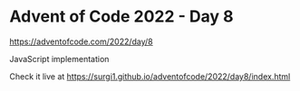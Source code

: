 # Advent of Code 2022 - Day 8

https://adventofcode.com/2022/day/8

JavaScript implementation

Check it live at https://surgi1.github.io/adventofcode/2022/day8/index.html